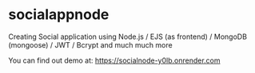 # socialappnode
Creating Social application using Node.js / EJS (as frontend) / MongoDB (mongoose) / JWT / Bcrypt and much much more


You can find out demo at: 
https://socialnode-y0lb.onrender.com
